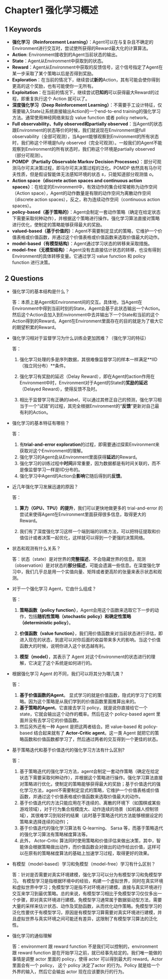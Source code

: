 # Chapter1  强化学习概述

## 1 Keywords

- **强化学习（Reinforcement Learning）**：Agent可以在与复杂且不确定的Environment进行交互时，尝试使所获得的Reward最大化的计算算法。
- **Action**: Environment接收到的Agent当前状态的输出。
- **State**：Agent从Environment中获取到的状态。
- **Reward**：Agent从Environment中获取的反馈信号，这个信号指定了Agent在某一步采取了某个策略以后是否得到奖励。
- **Exploration**：在当前的情况下，继续尝试**新的**Action，其有可能会使你得到更高的这个奖励，也有可能使你一无所有。
- **Exploitation**：在当前的情况下，继续尝试**已知的**可以获得最大Reward的过程，即重复执行这个 Action 就可以了。
- **深度强化学习（Deep Reinforcement Learning）**：不需要手工设计特征，仅需要输入State让系统直接输出Action的一个end-to-end training的强化学习方法。通常使用神经网络来拟合 value function 或者 policy network。
- **Full observability、fully observed和partially observed**：当Agent的状态跟Environment的状态等价的时候，我们就说现在Environment是full observability（全部可观测），当Agent能够观察到Environment的所有状态时，我们称这个环境是fully observed（完全可观测）。一般我们的Agent不能观察到Environment的所有状态时，我们称这个环境是partially observed（部分可观测）。
- **POMDP（Partially Observable Markov Decision Processes）**：部分可观测马尔可夫决策过程，即马尔可夫决策过程的泛化。POMDP 依然具有马尔可夫性质，但是假设智能体无法感知环境的状态 $s$，只能知道部分观测值 $o$。
- **Action space（discrete action spaces and continuous action spaces）**：在给定的Environment中，有效动作的集合经常被称为动作空间（Action space），Agent的动作数量是有限的动作空间为离散动作空间（discrete action spaces），反之，称为连续动作空间（continuous action spaces）。
- **policy-based（基于策略的）**：Agent会制定一套动作策略（确定在给定状态下需要采取何种动作），并根据这个策略进行操作。强化学习算法直接对策略进行优化，使制定的策略能够获得最大的奖励。
- **valued-based（基于价值的）**：Agent不需要制定显式的策略，它维护一个价值表格或价值函数，并通过这个价值表格或价值函数来选取价值最大的动作。
- **model-based（有模型结构）**：Agent通过学习状态的转移来采取措施。
- **model-free（无模型结构）**：Agent没有去直接估计状态的转移，也没有得到Environment的具体转移变量。它通过学习 value function 和 policy function 进行决策。

## 2 Questions

- 强化学习的基本结构是什么？

  答：本质上是Agent和Environment间的交互。具体地，当Agent在Environment中得到当前时刻的State，Agent会基于此状态输出一个Action。然后这个Action会加入到Environment中去并输出下一个State和当前的这个Action得到的Reward。Agent在Environment里面存在的目的就是为了极大它的期望积累的Reward。

- 强化学习相对于监督学习为什么训练会更加困难？（强化学习的特征）

  答：

  1. 强化学习处理的多是序列数据，其很难像监督学习的样本一样满足**IID（独立同分布）**条件。

  2. 强化学习有奖励的延迟（Delay Reward），即在Agent的action作用在Environment中时，Environment对于Agent的State的**奖励的延迟**（Delayed Reward），使得反馈不及时。
  3. 相比于监督学习有正确的label，可以通过其修正自己的预测，强化学习相当于一个“试错”的过程，其完全根据Environment的“**反馈**”更新对自己最有利的Action。

- 强化学习的基本特征有哪些？

  答： 

  1. 有**trial-and-error exploration**的过程，即需要通过探索Environment来获取对这个Environment的理解。
  2. 强化学习的Agent会从Environment里面获得**延迟**的Reward。
  3. 强化学习的训练过程中**时间**非常重要，因为数据都是有时间关联的，而不是像监督学习一样是IID分布的。
  4. 强化学习中Agent的Action会**影响**它随后得到的**反馈**。

- 近几年强化学习发展迅速的原因？

  答：

  1. **算力（GPU、TPU）的提升**，我们可以更快地做更多的 trial-and-error 的尝试来使得Agent在Environment里面获得很多信息，取得更大的Reward。

  2. 我们有了深度强化学习这样一个端到端的训练方法，可以把特征提取和价值估计或者决策一起优化，这样就可以得到一个更强的决策网络。

- 状态和观测有什么关系？

  答：状态（state）是对世界的**完整描述**，不会隐藏世界的信息。观测（observation）是对状态的**部分描述**，可能会遗漏一些信息。在深度强化学习中，我们几乎总是用一个实值向量、矩阵或者更高阶的张量来表示状态和观测。

- 对于一个强化学习 Agent，它由什么组成？

  答：

  1. **策略函数（policy function）**，Agent会用这个函数来选取它下一步的动作，包括**随机性策略（stochastic policy）**和**确定性策略（deterministic policy）**。

  2. **价值函数（value function）**，我们用价值函数来对当前状态进行评估，即进入现在的状态，到底可以对你后面的收益带来多大的影响。当这个价值函数大的时候，说明你进入这个状态越有利。

  3. **模型（model）**，其表示了 Agent 对这个Environment的状态进行的理解，它决定了这个系统是如何进行的。

- 根据强化学习 Agent 的不同，我们可以将其分为哪几类？

  答：

  1. **基于价值函数的Agent**。 显式学习的就是价值函数，隐式的学习了它的策略。因为这个策略是从我们学到的价值函数里面推算出来的。
  2. **基于策略的Agent**。它直接去学习 policy，就是说你直接给它一个 state，它就会输出这个动作的概率。然后在这个 policy-based agent 里面并没有去学习它的价值函数。
  3. 然后另外还有一种 Agent 是把这两者结合。把 value-based 和 policy-based 结合起来就有了 **Actor-Critic agent**。这一类 Agent 就把它的策略函数和价值函数都学习了，然后通过两者的交互得到一个更佳的状态。

- 基于策略迭代和基于价值迭代的强化学习方法有什么区别?

  答：
  1. 基于策略迭代的强化学习方法，agent会制定一套动作策略（确定在给定状态下需要采取何种动作），并根据这个策略进行操作。强化学习算法直接对策略进行优化，使制定的策略能够获得最大的奖励；基于价值迭代的强化学习方法，agent不需要制定显式的策略，它维护一个价值表格或价值函数，并通过这个价值表格或价值函数来选取价值最大的动作。
  2. 基于价值迭代的方法只能应用在不连续的、离散的环境下（如围棋或某些游戏领域），对于行为集合规模庞大、动作连续的场景（如机器人控制领域），其很难学习到较好的结果（此时基于策略迭代的方法能够根据设定的策略来选择连续的动作)；
  3. 基于价值迭代的强化学习算法有 Q-learning、 Sarsa 等，而基于策略迭代的强化学习算法有策略梯度算法等。
  4. 此外， Actor-Critic 算法同时使用策略和价值评估来做出决策，其中，智能体会根据策略做出动作，而价值函数会对做出的动作给出价值，这样可以在原有的策略梯度算法的基础上加速学习过程，取得更好的效果。

- 有模型（model-based）学习和免模型（model-free）学习有什么区别？

  答：针对是否需要对真实环境建模，强化学习可以分为有模型学习和免模型学习。
  有模型学习是指根据环境中的经验，构建一个虚拟世界，同时在真实环境和虚拟世界中学习；免模型学习是指不对环境进行建模，直接与真实环境进行交互来学习到最优策略。总的来说，有模型学习相比于免模型学习仅仅多出一个步骤，即对真实环境进行建模。免模型学习通常属于数据驱动型方法，需要大量的采样来估计状态、动作及奖励函数，从而优化动作策略。免模型学习的泛化性要优于有模型学习，原因是有模型学习算需要对真实环境进行建模，并且虚拟世界与真实环境之间可能还有差异，这限制了有模型学习算法的泛化性。

- 强化学习的通俗理解

  答：environment 跟 reward function 不是我们可以控制的，environment 跟 reward function 是在开始学习之前，就已经事先给定的。我们唯一能做的事情是调整 actor 里面的 policy，使得 actor 可以得到最大的 reward。Actor 里面会有一个 policy， 这个 policy 决定了actor 的行为。Policy 就是给一个外界的输入，然后它会输出 actor 现在应该要执行的行为。
  

